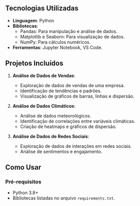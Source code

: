 ## Tecnologias Utilizadas
- **Linguagem**: Python
- **Bibliotecas**:
  - Pandas: Para manipulação e análise de dados.
  - Matplotlib e Seaborn: Para visualização de dados.
  - NumPy: Para cálculos numéricos.
- **Ferramentas**: Jupyter Notebook, VS Code.

## Projetos Incluídos
1. **Análise de Dados de Vendas**:
   - Exploração de dados de vendas de uma empresa.
   - Identificação de tendências e padrões.
   - Visualização de gráficos de barras, linhas e dispersão.

2. **Análise de Dados Climáticos**:
   - Análise de dados meteorológicos.
   - Identificação de correlações entre variáveis climáticas.
   - Criação de heatmaps e gráficos de dispersão.

3. **Análise de Dados de Redes Sociais**:
   - Exploração de dados de interações em redes sociais.
   - Análise de sentimentos e engajamento.

## Como Usar
### Pré-requisitos
- Python 3.8+
- Bibliotecas listadas no arquivo `requirements.txt`.

